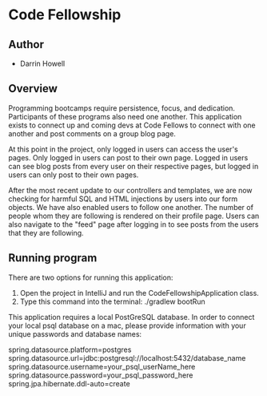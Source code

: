 # Code Fellowship

## Author 
- Darrin Howell

## Overview
Programming bootcamps require persistence, focus, and dedication. Participants of these programs
also need one another. This application exists to connect up and coming devs at Code Fellows
to connect with one another and post comments on a group blog page. 

At this point in the project, only logged in users can access the user's pages. Only logged
in users can post to their own page. Logged in users can see blog posts from every user
on their respective pages, but logged in users can only post to their own pages.

After the most recent update to our controllers and templates, we are now checking 
for harmful SQL and HTML injections by users into our form objects. We have also enabled
users to follow one another. The number of people whom they are following is rendered
on their profile page. Users can also navigate to the "feed" page after logging in to
see posts from the users that they are following. 

## Running program
There are two options for running this application: <br/> 
1. Open the project in IntelliJ and run the CodeFellowshipApplication class.
2. Type this command into the terminal: ./gradlew bootRun 

This application requires a local PostGreSQL database. In order to connect your local
psql database on a mac, please provide information with your unique passwords and database 
names: <br/>

spring.datasource.platform=postgres <br/>
spring.datasource.url=jdbc:postgresql://localhost:5432/database_name <br/>
spring.datasource.username=your_psql_userName_here <br/>
spring.datasource.password=your_psql_password_here <br/>
spring.jpa.hibernate.ddl-auto=create <br/>
